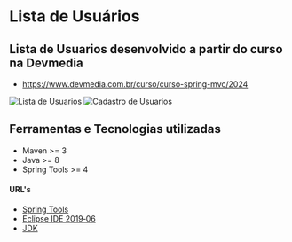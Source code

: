 # Lista de Usuários

## Lista de Usuarios desenvolvido a partir do curso na Devmedia

- https://www.devmedia.com.br/curso/curso-spring-mvc/2024

<img src="https://i.ibb.co/bXJN3ZP/lista.png" alt="Lista de Usuarios" />
<img src="https://i.ibb.co/R72nP7k/cadastro.png" alt="Cadastro de Usuarios" />



## Ferramentas e Tecnologias utilizadas

- Maven >= 3
- Java >= 8
- Spring Tools >= 4

#### URL's 
- [Spring Tools](https://spring.io/tools)
- [Eclipse IDE 2019‑06](https://www.eclipse.org/downloads/)   
- [JDK](https://jdk.java.net/java-se-ri/11)

